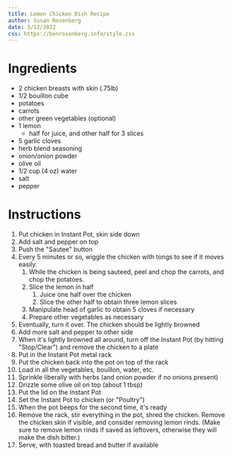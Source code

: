 ```yaml
---
title: Lemon Chicken Dish Recipe
author: Susan Rosenberg
date: 3/12/2022
css: https://benrosenberg.info/style.css
---
```


# Ingredients

 - 2 chicken breasts with skin (.75lb)
 - 1/2 bouillon cube
 - potatoes
 - carrots
 - other green vegetables (optional)
 - 1 lemon
   - half for juice, and other half for 3 slices
 - 5 garlic cloves
 - herb blend seasoning
 - onion/onion powder
 - olive oil
 - 1/2 cup (4 oz) water
 - salt
 - pepper

# Instructions

1. Put chicken in Instant Pot, skin side down
2. Add salt and pepper on top
3. Push the "Sautee" button
4. Every 5 minutes or so, wiggle the chicken with tongs to see if it moves easily.
   1. While the chicken is being sauteed, peel and chop the carrots, and chop the potatoes. 
   2. Slice the lemon in half
      1. Juice one half over the chicken
      2. Slice the other half to obtain three lemon slices
   3. Manipulate head of garlic to obtain 5 cloves if necessary
   4. Prepare other vegetables as necessary
5. Eventually, turn it over. The chicken should be lightly browned
6. Add more salt and pepper to other side
7. When it's lightly browned all around, turn off the Instant Pot (by hitting "Stop/Clear") and remove the chicken to a plate
8. Put in the Instant Pot metal rack 
9.  Put the chicken back into the pot on top of the rack
10. Load in all the vegetables, bouillon, water, etc. 
11. Sprinkle liberally with herbs (and onion powder if no onions present)
12. Drizzle some olive oil on top (about 1 tbsp)
13. Put the lid on the Instant Pot
14. Set the Instant Pot to chicken (or "Poultry")
15. When the pot beeps for the second time, it's ready
16. Remove the rack, stir everything in the pot, shred the chicken. Remove the chicken skin if visible, and consider removing lemon rinds. (Make sure to remove lemon rinds if saved as leftovers, otherwise they will make the dish bitter.)
17. Serve, with toasted bread and butter if available